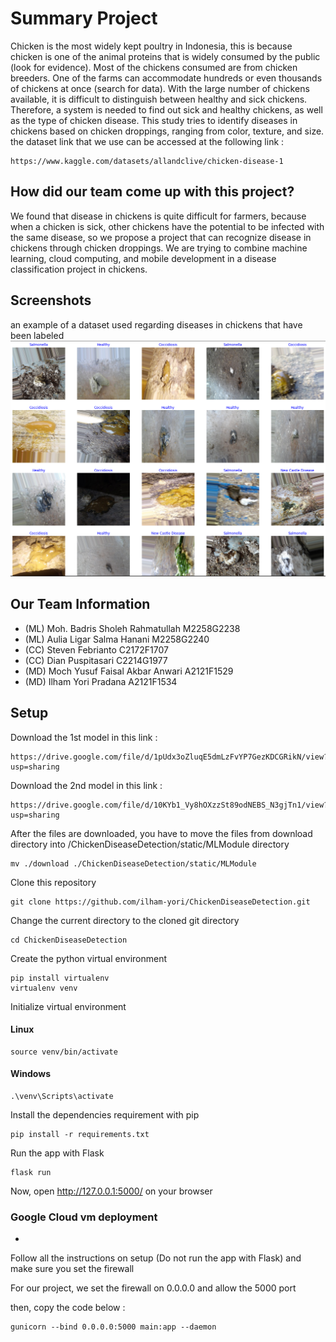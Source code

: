 # Summary Project

Chicken is the most widely kept poultry in Indonesia, this is because chicken is one of the animal proteins that is widely consumed by the public (look for evidence). Most of the chickens consumed are from chicken breeders. One of the farms can accommodate hundreds or even thousands of chickens at once (search for data). With the large number of chickens available, it is difficult to distinguish between healthy and sick chickens. Therefore, a system is needed to find out sick and healthy chickens, as well as the type of chicken disease. This study tries to identify diseases in chickens based on chicken droppings, ranging from color, texture, and size.
the dataset link that we use can be accessed at the following link :

```
https://www.kaggle.com/datasets/allandclive/chicken-disease-1
```


## How did our team come up with this project?

We found that disease in chickens is quite difficult for farmers, because when a chicken is sick, other chickens have the potential to be infected with the same disease, so we propose a project that can recognize disease in chickens through chicken droppings. We are trying to combine machine learning, cloud computing, and mobile development in a disease classification project in chickens.

## Screenshots
an example of a dataset used regarding diseases in chickens that have been labeled
![Example screenshot](readmefiles.png)
<!-- If you have screenshots you'd like to share, include them here. -->

Our Team Information
--
- (ML) Moh. Badris Sholeh Rahmatullah M2258G2238 
- (ML) Aulia Ligar Salma Hanani M2258G2240
- (CC) Steven Febrianto C2172F1707
- (CC) Dian Puspitasari C2214G1977
- (MD) Moch Yusuf Faisal Akbar Anwari A2121F1529
- (MD) Ilham Yori Pradana A2121F1534

## Setup

Download the 1st model in this link :
```
https://drive.google.com/file/d/1pUdx3oZluqE5dmLzFvYP7GezKDCGRikN/view?usp=sharing
```

Download the 2nd model in this link :
```
https://drive.google.com/file/d/10KYb1_Vy8hOXzzSt89odNEBS_N3gjTn1/view?usp=sharing
```

After the files are downloaded, you have to move the files from download directory into /ChickenDiseaseDetection/static/MLModule directory
```
mv ./download ./ChickenDiseaseDetection/static/MLModule
```

Clone this repository
```
git clone https://github.com/ilham-yori/ChickenDiseaseDetection.git
```

Change the current directory to the cloned git directory
```
cd ChickenDiseaseDetection
```

Create the python virtual environment
```
pip install virtualenv
virtualenv venv
```

Initialize virtual environment
#### Linux
```
source venv/bin/activate
```

#### Windows
```
.\venv\Scripts\activate
```

Install the dependencies requirement with pip
```
pip install -r requirements.txt
```

Run the app with Flask
```
flask run
```

Now, open http://127.0.0.1:5000/ on your browser

### Google Cloud vm deployment
- 

Follow all the instructions on setup (Do not run the app with Flask) and make sure you set the firewall

For our project, we set the firewall on 0.0.0.0 and allow the 5000 port

then, copy the code below :

```
gunicorn --bind 0.0.0.0:5000 main:app --daemon
```